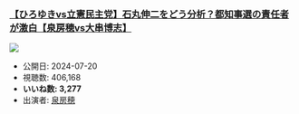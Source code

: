 ### [【ひろゆきvs立憲民主党】石丸伸二をどう分析？都知事選の責任者が激白【泉房穂vs大串博志】](https://www.youtube.com/watch?v=aH2KwXtn3kk)
[![](https://img.youtube.com/vi/aH2KwXtn3kk/sddefault.jpg)](https://www.youtube.com/watch?v=aH2KwXtn3kk)
-   公開日: 2024-07-20
-   視聴数: 406,168
-   **いいね数: 3,277**
-   出演者: [泉房穂](/rehacq_fan/people/泉房穂 "wikilink")
